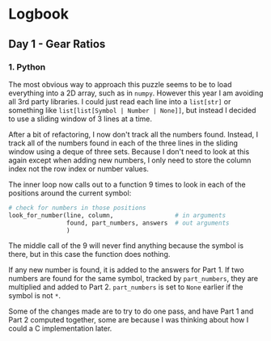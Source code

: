 # Logbook

## Day 1 - Gear Ratios

### 1. Python

The most obvious way to approach this puzzle seems to be to load everything into a 2D array, such as in `numpy`. However this year I am avoiding all 3rd party libraries. I could just read each line into a `list[str]` or something like `list[list[Symbol | Number | None]]`, but instead I decided to use a sliding window of 3 lines at a time.

After a bit of refactoring, I now don't track all the numbers found. Instead, I track all of the numbers found in each of the three lines in the sliding window using a deque of three sets. Because I don't need to look at this again except when adding new numbers, I only need to store the column index not the row index or number values.

The inner loop now calls out to a function 9 times to look in each of the positions around the current symbol:

```Python
# check for numbers in those positions
look_for_number(line, column,                 # in arguments
                found, part_numbers, answers  # out arguments
                )
```

The middle call of the 9 will never find anything because the symbol is there, but in this case the function does nothing.

If any new number is found, it is added to the answers for Part 1. If two numbers are found for the same symbol, tracked by `part_numbers`, they are multiplied and added to Part 2. `part_numbers` is set to `None` earlier if the symbol is not `*`.

Some of the changes made are to try to do one pass, and have Part 1 and Part 2 computed together, some are because I was thinking about how I could a C implementation later.
